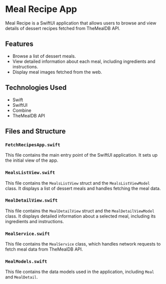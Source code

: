 # Meal Recipe App

Meal Recipe is a SwiftUI application that allows users to browse and view details of dessert recipes fetched from TheMealDB API.

## Features

- Browse a list of dessert meals.
- View detailed information about each meal, including ingredients and instructions.
- Display meal images fetched from the web.

## Technologies Used

- Swift
- SwiftUI
- Combine
- TheMealDB API

## Files and Structure

### `FetchRecipesApp.swift`

This file contains the main entry point of the SwiftUI application. It sets up the initial view of the app.

### `MealsListView.swift`

This file contains the `MealsListView` struct and the `MealsListViewModel` class. It displays a list of dessert meals and handles fetching the meal data.

### `MealDetailView.swift`

This file contains the `MealDetailView` struct and the `MealDetailViewModel` class. It displays detailed information about a selected meal, including its ingredients and instructions.

### `MealService.swift`

This file contains the `MealService` class, which handles network requests to fetch meal data from TheMealDB API.

### `MealModels.swift`

This file contains the data models used in the application, including `Meal` and `MealDetail`.

